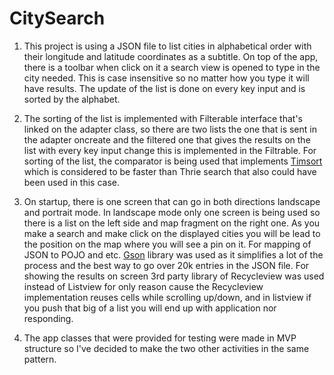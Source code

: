 # CitySearch

1. This project is using a JSON file to list cities in alphabetical order with their longitude and latitude coordinates as a subtitle. On top of the app, there is a toolbar when click on it a search view is opened to type in the city needed. This is case insensitive so no matter how you type it will have results. The update of the list is done on every key input and is sorted by the alphabet.

2. The sorting of the list is implemented with Filterable interface that's linked on the adapter class, so there are two lists the one that is sent in the adapter oncreate and the filtered one that gives the results on the list with every key input change this is implemented in the Filtrable. For sorting of the list, the comparator is being used that implements [Timsort](https://en.wikipedia.org/wiki/Timsort)
  which is considered to be faster than Thrie search that also could have been used in this case.

3. On startup, there is one screen that can go in both directions landscape and portrait mode. In landscape mode only one screen is being used so there is a list on the left side and map fragment on the right one. As you make a search and make click on the displayed cities you will be lead to the position on the map where you will see a pin on it.
For mapping of JSON to POJO and etc. [Gson](https://github.com/google/gson)
 library was used as it simplifies a lot of the process and the best way to go over 20k entries in the JSON file. For showing the results on screen 3rd party library of Recycleview was used instead of Listview for only reason cause the Recycleview implementation reuses cells while scrolling up/down, and in listview if you push that big of a list you will end up with application nor responding.

4. The app classes that were provided for testing were made in MVP structure so I've decided to make the two other activities in the same pattern.
